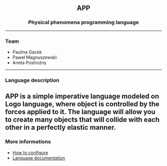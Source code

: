 ## <center> APP </center>

### <center> Physical phenomena programming language </center>

---
### Team
- Paulina Gacek
- Paweł Magnuszewski
- Aneta Postrożny
---
### Language description

APP is a simple imperative language modeled on Logo language, where object is controlled by the forces 
applied to it. The language will allow you to create many objects that will collide with each other in 
a perfectly elastic manner.
---
### More informations
- [How to configure](doc/configuration.md)
- [Language documentation](doc/doc.md)
